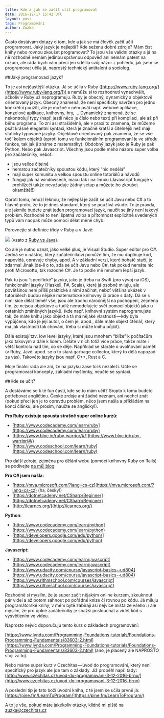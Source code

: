 ```yaml
---
title: Kde a jak se začít učit programovat
date: 2016-12-17 15:42 UTC
layout: post
tags: Programování
author: Zuzka
---
```


Často dostávám dotazy o tom, kde a jak se má člověk začít učit programovat. Jaký jazyk je nejlepší? Kde seženu dobré zdroje? Mám číst knihy nebo rovnou zkoušet programovat? To jsou vše validní otázky a já na ně rozhodně nemám jedinou správnou odpověď ani nemám patent na rozum, ale ráda bych vám přeci jen sdělila svůj názor z pohledu, jak jsem se programovat učila já, naprostý technický antitalent a sociolog.

##Jaký programovací jazyk?

To je asi nejčastější otázka. Já se učila v Ruby ([https://www.ruby-lang.org/](https://www.ruby-lang.org/])) a nemůžu si to rozhodnutí vynachválit, ačkoliv v Ruby už neprogramuju. Ruby je obecný, dynamický a objektově orientovaný jazyk.
Obecný znamená, že není specificky navržen pro jedno konkrétní použití, ale je možné v něm psát např. webové aplikace, konzolové aplikace, knihovny, hry, … Dynamický znamená, že se nekontrolují typy (např. jestli něco je číslo nebo text) při kompilaci, ale až při běhu programu. To zní asi strašidelně, ale v praxi to znamená, že můžeme psát krásně elegantní syntaxi, která je značně kratší a čitelnější než mají staticky typované jazyky. Objektově orientovaný pak znamená, že se vše točí kolem objektů (oproti tomu ve funkcionálním programování je ve středu funkce, tak jak ji známe z matematiky).
Obdobný jazyk jako je Ruby je pak Python. Nebo pak Javascript. Všechny jsou podle mého názoru super volba pro začátečníky, neboť:

- jsou velice čitelné
- nematou začátečníky spoustou kódu, který “nic nedělá”
- mají super komunitu a velkou spoustu online totoriálů a návodů
- fungují jak na windowsech, macu tak i na linuxu (Javascript funguje v prohlížeči takže nevyžaduje žádný setup a můžete ho zkoušet okamžitě!!)

Oproti tomu, mnozí řeknou, že nejlepší je začít se učit Javu nebo C# a to hlavně proto, že to je dnes standard, který se používá všude. To je pravda, ale jakmile budete znát jeden programovací jazyk, naučit se jiný není takový problém. Rozhodně to není špatná volba a přítomnost explicitně uvedených typů vám naopak může pomoci dělat méně chyb.

Porovnejte si definice třídy v Ruby a v Javě:

![](http://image.slidesharecdn.com/ruby-vs-java-1235028123866125-1/95/ruby-vs-java-7-728.jpg?cb=1235268579)
(vzato z [Ruby vs Java](http://www.slideshare.net/Belighted/ruby-vs-java/7-Ruby_syntax_is_terse_Example)).

Co ale je nutno uznat, jako velké plus, je Visual Studio. Super editor pro C#. Jedná se o nástroj, který začátečníkovi pomůže tím, že mu doplňuje kód, napovídá, opravuje chyby, apod. A v základní verzi, které bohatě stačí, je zdarma! Jinak jde-li o to, zda se učit Javu nebo C#, tak pokud nemáte nic proti Microsoftu, tak rozodně C#. Je to podle mě mnohem lepší jazyk.

Pak tu jsou “specifické” jazyky, jako je třeba na Swift (pro vývoj na iOS), funkcionální jazyky (Haskell, F#, Scala), které já osobně miluju, ale povětšinou není příliš praktické s nimi začínat, neboť většina ukázek v tutoriálech budou nějaké matematické knihovny či práce s daty. Dá se s nimi sice dělat téměř vše, jsou ale trochu náročnější na pochopení, zejména tím, že nejsou objektové a tudiž nemodelujete svět pomocí objektů jako u ostatních zmíněných jazyků. (kde např. knihovní systém naprogramujete tak, že máte knihu jako objekt a tá má nějaké vlastnosti — kdy byla vypůjčena, kdo je její autor, o čem je, apod., dále máte objekt čtěnář, který má jak vlastnosti tak chování, třeba si může knihu půjčit).

Dále existují tzv. low level jazyky, které jsou mnohem “blíže” k počítačům jako takovým a dále k lidem. Děláte v ních totiž více práce, takže máte i větší kontrolu nad tím, co se děje. Například se staráte o uvolňování paměti (v Ruby, Javě, apod. se o to stará garbage collector, který to dělá napozadí za vás). Takovéto jazyky jsou např. C++, Rust a C.

Moje finální rada ale zní, že na jazyku zase tolik nezáleži. Učte se programovací koncepty, základní myšlenky, neučte se syntaxi.

##Kde se učit?

A dostáváme se k té fun části, kde se to mám učit? Sropto k tomu budete potřebovat angličtinu. České zrdoje ani žádné neznám, ani nechci znát (pokud přeci jen je to opravdu problém, něco jsem našla a příkládám na konci článku, ale prosím, naučte se anglicky!).

**Pro Ruby existuje spousta strašně super online kurzů:**

- [https://www.codecademy.com/learn/ruby](https://www.codecademy.com/learn/ruby)
- [https://www.bloc.io/ruby-warrior/#/](https://www.bloc.io/ruby-warrior/#/)
- [https://www.codeschool.com/learn/ruby](https://www.codeschool.com/learn/ruby)

Pro další zdroje, zejména pro dělání webu (pomocí knihovny Ruby on Rails) se podívejte [na můj blog](http://jocellyn.cz/2014/07/09/ruby-on-rails-crossroad.html)

**Pro C# jsem našla:**

- [https://mva.microsoft.com/?lang=cs-cz](https://mva.microsoft.com/?lang=cs-cz) (ha, česky!)
- [https://dotnetcademy.net/CSharp/Beginner](https://dotnetcademy.net/CSharp/Beginner)
- [http://learncs.org/](http://learncs.org/)

**Python:**

- [https://www.codecademy.com/learn/python](https://www.codecademy.com/learn/python)
- [https://developers.google.com/edu/python/](https://developers.google.com/edu/python)

**Javascript:**

- [https://www.codecademy.com/learn/javascript](https://www.codecademy.com/learn/javascript)
- [https://www.udacity.com/course/javascript-basics--ud804](https://www.udacity.com/course/javascript-basics--ud804)
- [https://www.rithmschool.com/courses/javascript](https://www.rithmschool.com/courses/javascript)

Rozhodně si myslím, že je super začít nějakým online kurzem, zkouknout pár videí a až potom sáhnout po pořádné knize či rovnou po kódu. Já miluju programátorské knihy, v mém bytě zabírají asi nejvíce místa ze všeho :) ale myslím, že pro úplné začátečníky je snažší poslouchat a vidět kód s vysvětlením ve videu.

Naprosto nejvíc doporučuju tento kurz o základech programování:

[https://www.lynda.com/Programming-Foundations-tutorials/Foundations-Programming-Fundamentals/83603-2.html](https://www.lynda.com/Programming-Foundations-tutorials/Foundations-Programming-Fundamentals/83603-2.html)
(ano, je placený ale NAPROSTO stojí za to).

Nebo máme super kurz v Czechitas — úvod do programování, který není specifický pro jazyk ale jde tam o základy. Již proběhl např. tady: [http://www.czechitas.cz/uvod-do-programovani-3-12-2016-brno/](http://www.czechitas.cz/uvod-do-programovani-3-12-2016-brno)

A poslední tip je tato boží úvodní kniha, z té jsem se učila prvně já:
[https://pine.fm/LearnToProgram/](https://pine.fm/LearnToProgram/)

A to je vše, pokud máte jakékoliv otázky, klidně mi piště na zuzka@czechitas.cz
